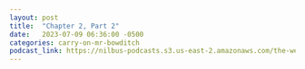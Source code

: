 ```yaml
---
layout: post
title:  "Chapter 2, Part 2"
date:   2023-07-09 06:36:00 -0500
categories: carry-on-mr-bowditch
podcast_link: https://nilbus-podcasts.s3.us-east-2.amazonaws.com/the-well-trained-mind/Carry%20On,%20Mr.%20Bowditch/Chapter%202,%20Part%202.mp3
---
```

